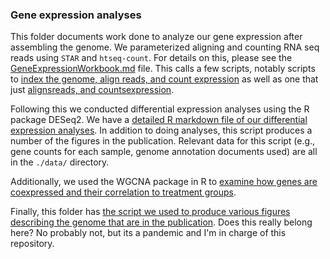 ### Gene expression analyses

This folder documents work done to analyze our gene expression after assembling the genome. We parameterized aligning and counting RNA seq reads using `STAR` and `htseq-count`. For details on this, please see the [GeneExpressionWorkbook.md](https://github.com/AdamStuckert/Ranitomeya_imitator_genome/blob/master/GeneExpression/GeneExpressionWorkbook.md) file. This calls a few scripts, notably scripts to [index the genome, align reads, and count expression](https://github.com/AdamStuckert/Ranitomeya_imitator_genome/blob/master/GeneExpression/AlignmentReadCount.job) as well as one that just [alignsreads, and countsexpression](https://github.com/AdamStuckert/Ranitomeya_imitator_genome/blob/master/GeneExpression/ReadCount.job).

Following this we conducted differential expression analyses using the R package DESeq2. We have a [detailed R markdown file of our differential expression analyses](https://github.com/AdamStuckert/Ranitomeya_imitator_genome/blob/master/GeneExpression/MimeticGeneExpressionGeneLevel.Rmd). In addition to doing analyses, this script produces a number of the figures in the publication. Relevant data for this script (e.g., gene counts for each sample, genome annotation documents used) are all in the `./data/` directory. 

Additionally, we used the WGCNA package in R to [examine how genes are coexpressed and their correlation to treatment groups](https://github.com/AdamStuckert/Ranitomeya_imitator_genome/blob/master/GeneExpression/MimeticWGCNA.Rmd).

Finally, this folder has [the script we used to produce various figures describing the genome that are in the publication](https://github.com/AdamStuckert/Ranitomeya_imitator_genome/blob/master/GeneExpression/GenomeLengthFigure.R). Does this really belong here? No probably not, but its a pandemic and I'm in charge of this repository.

